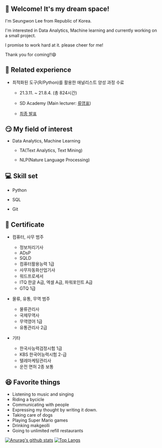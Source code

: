 ## 🔔 Welcome! It's my dream space! 

I'm Seungwon Lee from Republic of Korea.

I'm interested in Data Analytics, Machine learning and currently working on a small project.

I promise to work hard at it. please cheer for me!

Thank you for coming!!😄

## 🏃 Related experience

- 최적화된 도구(R/Python)를 활용한 애널리스트 양성 과정 수료

  - 21.3.11. ~ 21.8.4. (총 824시간)

  - SD Academy (Main lecturer: [류영표](https://github.com/Youngpyoryu))

  - [최종 발표](https://youtu.be/2j4seUgV3-A)

## 😏 My field of interest

- Data Analytics, Machine Learning

  - TA(Text Analytics, Text Mining)
  
  - NLP(Nature Language Processing)

## 💻 Skill set

- Python

- SQL

- Git

## 💪 Certificate 

- 컴퓨터, 사무 범주
  - 정보처리기사
  - ADsP
  - SQLD
  - 컴퓨터활용능력 1급
  - 사무자동화산업기사
  - 워드프로세서
  - ITQ 한글 A급, 엑셀 A급, 파워포인트 A급
  - GTQ 1급

- 물류, 유통, 무역 범주
  - 물류관리사
  - 국제무역사
  - 무역영어 1급
  - 유통관리사 2급

- 기타
  - 한국사능력검정시험 1급
  - KBS 한국어능력시험 2-급
  - 텔레마케팅관리사
  - 운전 면허 2종 보통

## 😆 Favorite things

- Listening to music and singing
- Riding a bycicle
- Communicating with people
- Expressing my thought by writing it down.
- Taking care of dogs
- Playing Super Mario games
- Drinking makgeolli
- Going to unlimited refill restaurants

[![Anurag's github stats](https://github-readme-stats.vercel.app/api?username=LeeSeungWon89)](https://github.com/anuraghazra/github-readme-stats)
[![Top Langs](https://github-readme-stats.vercel.app/api/top-langs/?username=LeeSeungWon89&layout=compact&theme=default&langs_count=4)](https://github.com/anuraghazra/github-readme-stats)
